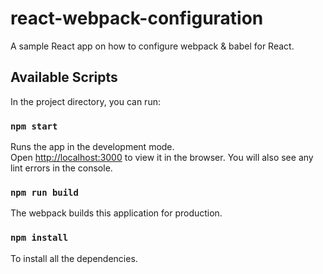 # react-webpack-configuration
A sample React app on how to configure webpack &amp; babel for React.

## Available Scripts

In the project directory, you can run:

### `npm start`

Runs the app in the development mode.<br>
Open [http://localhost:3000](http://localhost:8080) to view it in the browser.
You will also see any lint errors in the console.

### `npm run build` 

The webpack builds this application for production.

###  `npm install`

To install all the dependencies.
